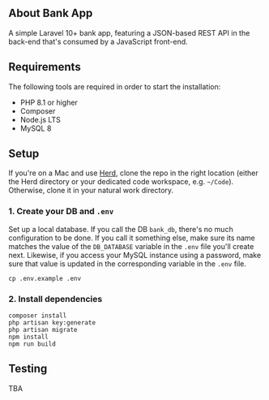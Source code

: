 ## About Bank App
A simple Laravel 10+ bank app, featuring a JSON-based REST API in the back-end that's consumed by a JavaScript front-end.

## Requirements
The following tools are required in order to start the installation:
 - PHP 8.1 or higher
 - Composer
 - Node.js LTS
 - MySQL 8

## Setup
If you're on a Mac and use [Herd](https://herd.laravel.com/), clone the repo in the right location (either the Herd directory or your dedicated code workspace, e.g. `~/Code`). Otherwise, clone it in your natural work directory.

### 1. Create your DB and `.env`
Set up a local database. If you call the DB `bank_db`, there's no much configuration to be done. If you call it something else, make sure its name matches the value of the `DB_DATABASE` variable in the `.env` file you'll create next. Likewise, if you access your MySQL instance using a password, make sure that value is updated in the corresponding variable in the `.env` file.

```shell
cp .env.example .env
```

### 2. Install dependencies

```shell
composer install
php artisan key:generate
php artisan migrate
npm install
npm run build
```

## Testing
TBA
